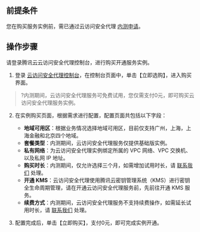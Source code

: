 ## 前提条件
您在购买服务实例前，需已通过云访问安全代理 [内测申请](https://cloud.tencent.com/apply/p/2vnlem5njlz)。
## 操作步骤
请登录腾讯云云访问安全代理控制台，进行购买开通服务实例。

1. 登录 [云访问安全代理控制台]()，在控制台页面中，单击【立即选购】，进入购买界面。
>?内测期间，云访问安全代理服务可免费试用，您仅需支付0元，即可购买云访问安全代理服务实例。
2. 在实例购买页面，根据需求进行配置，配置页面共包括以下字段：
	- **地域可用区**：根据业务情况选择地域可用区，目前仅支持广州，上海，上海金融和北京四个地域。
	- **套餐类型**：内测期间，云访问安全代理服务仅提供基础版实例。
	- **私有网络**：为云访问安全代理实例绑定所属的 VPC 网络、VPC 交换机、以及私网 IP 地址。
	- **购买时长**：内测期间，仅允许选择三个月，如需增加试用时长，请 [联系我们](https://cloud.tencent.com/act/event/connect-service) 处理。
	- **开通 KMS**：云访问安全代理使用腾讯云密钥管理系统（KMS）进行密钥全生命周期管理，请在开通云访问安全代理服务前，先前往开通 KMS 服务。
	- **续费方式**：内测期间，云访问安全代理服务不支持续费操作，如需延长试用时长，请 [联系我们](https://cloud.tencent.com/act/event/connect-service) 处理。

3. 配置完成后，单击【立即购买】，支付0元，即可完成实例开通。

